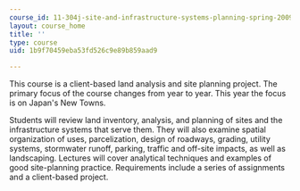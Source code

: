 ```yaml
---
course_id: 11-304j-site-and-infrastructure-systems-planning-spring-2009
layout: course_home
title: ''
type: course
uid: 1b9f70459eba53fd526c9e89b859aad9

---
```

This course is a client-based land analysis and site planning project. The primary focus of the course changes from year to year. This year the focus is on Japan's New Towns.

Students will review land inventory, analysis, and planning of sites and the infrastructure systems that serve them. They will also examine spatial organization of uses, parcelization, design of roadways, grading, utility systems, stormwater runoff, parking, traffic and off-site impacts, as well as landscaping. Lectures will cover analytical techniques and examples of good site-planning practice. Requirements include a series of assignments and a client-based project.
